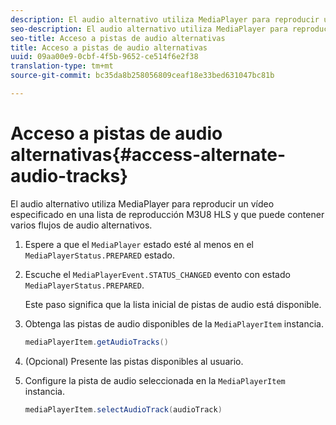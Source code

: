```yaml
---
description: El audio alternativo utiliza MediaPlayer para reproducir un vídeo especificado en una lista de reproducción M3U8 HLS y que puede contener varios flujos de audio alternativos.
seo-description: El audio alternativo utiliza MediaPlayer para reproducir un vídeo especificado en una lista de reproducción M3U8 HLS y que puede contener varios flujos de audio alternativos.
seo-title: Acceso a pistas de audio alternativas
title: Acceso a pistas de audio alternativas
uuid: 09aa00e9-0cbf-4f5b-9652-ce514f6e2f38
translation-type: tm+mt
source-git-commit: bc35da8b258056809ceaf18e33bed631047bc81b

---
```



# Acceso a pistas de audio alternativas{#access-alternate-audio-tracks}

El audio alternativo utiliza MediaPlayer para reproducir un vídeo especificado en una lista de reproducción M3U8 HLS y que puede contener varios flujos de audio alternativos.

1. Espere a que el `MediaPlayer` estado esté al menos en el `MediaPlayerStatus.PREPARED` estado.
1. Escuche el `MediaPlayerEvent.STATUS_CHANGED` evento con estado `MediaPlayerStatus.PREPARED`.

   Este paso significa que la lista inicial de pistas de audio está disponible.

1. Obtenga las pistas de audio disponibles de la `MediaPlayerItem` instancia.

   ```java
   mediaPlayerItem.getAudioTracks()
   ```

1. (Opcional) Presente las pistas disponibles al usuario.
1. Configure la pista de audio seleccionada en la `MediaPlayerItem` instancia.

   ```java
   mediaPlayerItem.selectAudioTrack(audioTrack)
   ```
